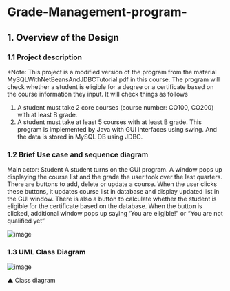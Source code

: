 # Grade-Management-program-

## 1. Overview of the Design

### 1.1 Project description
*Note: This project is a modified version of the program from the material MySQLWithNetBeansAndJDBCTutorial.pdf in this course.
The program will check whether a student is eligible for a degree or a certificate based on the course information they input.
It will check things as follows
 1. A student must take 2 core courses (course number: CO100, CO200) with at least B grade.
 2. A student must take at least 5 courses with at least B grade.
This program is implemented by Java with GUI interfaces using swing. And the data is stored in MySQL DB using JDBC.


### 1.2 Brief Use case and sequence diagram 
Main actor: Student
A student turns on the GUI program. A window pops up displaying the course list and the grade the user took over the last quarters. 
There are buttons to add, delete or update a course. When the user clicks these buttons, it updates course list in database and display updated list in the GUI window.
There is also a button to calculate whether the student is eligible for the certificate based on the database.
When the button is clicked, additional window pops up saying ‘You are eligible!” or “You are not qualified yet”

![image](https://user-images.githubusercontent.com/69747899/228985403-c62056f0-3c80-420d-a342-4bff46105363.png)
 
### 1.3 UML Class Diagram

 ![image](https://user-images.githubusercontent.com/69747899/228985369-fe17cf8e-b4ba-4e7f-8530-42b717e612b7.png)

▲	Class diagram
